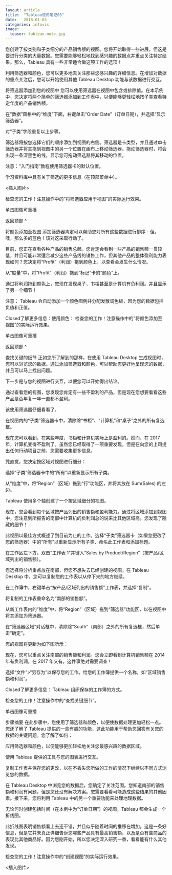 ```yaml
---
layout: article
title:  "Tableau使用笔记03"
date:   2018-01-03 
categories: infovis
image:
  teaser: tableau-note.jpg
---
```


您创建了按类别和子类细分的产品销售额的视图。您将开始取得一些进展，但这是要进行分类的大量数据。您需要能够轻松地找到感兴趣的数据点并重点关注特定结果。那么，Tableau 具有一些非常适合做这项工作的选项！

利用筛选器和颜色，您可以更多地去关注那些您感兴趣的详细信息。在增加对数据的重点关注后，您可以开始使用其他 Tableau Desktop 功能与该数据进行交互。

将筛选器添加到您的视图中
您可以使用筛选器在视图中包含或排除值。在本示例中，您决定将两个简单的筛选器添加到工作表中，以便能够更轻松地按子类查看特定年度的产品销售额。

在“数据”窗格中的“维度”下面，右键单击“Order Date”（订单日期），并选择“显示筛选器”。

对“子类”字段重复以上步骤。

筛选器将按您选择它们的顺序添加到视图的右侧。筛选器是卡类型，并且通过单击筛选器并将其拖到视图中的另一个位置在画布上移动筛选器。拖动筛选器时，将会出现一条深黑色的线，显示您可拖动筛选器将其移动的位置。

注意：“入门指南”教程使用筛选器卡的默认位置。

学习资料库中具有关于筛选的更多信息（在顶部菜单中）。

<插入图片>

检查您的工作！注意操作中的“将筛选器应用于视图”的实际运行效果。

单击图像可重播 


返回顶部 ^

将颜色添加至视图
添加筛选器肯定可以帮助您对所有这些数据进行排序 - 但，哇，那么多的蓝色！该对这采取行动了。

目前，您正在查看各种产品的销售总额。您肯定会看到一些产品的销售额一贯较低，并且可能非常适合减少这些产品线的销售工作，但其他产品的整体盈利能力表现如何？您决定将“Profit”（利润）拖到颜色上，以查看会发生什么情况。

从“度量”中，将“Profit”（利润）拖到“标记”卡的“颜色”上。

通过将利润拖到颜色上，您现在发现桌子、书柜甚至是计算机有负利润。并且显示了另一个细节！



注意： Tableau 会自动添加一个颜色图例并分配发散调色板，因为您的数据包括负值和正值。

Closed了解更多信息：使用颜色：
检查您的工作！注意操作中的“将颜色添加至视图”的实际运行效果。

单击图像可重播 


返回顶部 ^

查找关键的细节
正如您所了解到的那样，在使用 Tableau Desktop 生成视图时，您可以浏览您的数据。通过添加筛选器和颜色，可以帮助您更好地呈现您的数据，并且可以马上找出问题。

下一步是与您的视图进行交互，以便您可以开始得出结论。

通过查看您的视图，您发现您肯定有一些不盈利的产品，但是现在您想要看看这些产品是否年复一年一直都不盈利。

该使用筛选器仔细看看了。

在视图内的“子类”筛选器卡中，清除除“书柜”、“计算机”和“桌子”之外的所有复选框。



现在您可以看到，在某些年度，书柜和计算机实际上是盈利的。然而，在 2017 年，计算机变得不盈利了。虽然您已经取得了一项重要发现，但是在向您的上司提出任何行动项目之前，您需要收集更多信息。

凭直觉，您决定按区域对视图进行细分：

选择“子类”筛选器卡中的“所有”以重新显示所有子类。

从“维度”中，将“Region”（区域）拖到“行”功能区，并将其放在 Sum(Sales) 的左边。

Tableau 使用多个轴创建了一个按区域细分的视图。



现在，您会看到每个区域按产品列出的销售额和盈利能力。通过将区域添加到视图中，您注意到所报告的南部中计算机的负利润总的说来比其他区域高。您发现了隐藏的细节！



此视图以最佳方式概述了到目前为止的工作。选择“子类”筛选器卡（如果您更改了您的筛选器）中的“所有”以重新显示所有子类、命名此工作表和添加标题。

在工作区左下方，双击“工作表 1”并键入“Sales by Product/Region”（按产品/区域列出的销售额）。

您选择将分析重点放在南部，但您不想失去已经创建的视图。在 Tableau Desktop 中，您可以复制您的工作表以从停下来的地方继续。

在工作簿中，右键单击“按产品/区域列出的销售额”工作表，并选择“复制”。



将复制的工作表重命名为“南部的销售额”。

从新工作表内的“维度”中，将“Region”（区域）拖到“筛选器”功能区，以在视图中将其添加为筛选器。

在“筛选器区域”对话框中，清除除“South”（南部）之外的所有复选框，然后单击“确定”。

您的视图将更新为如下图所示：



现在，您可以重点关注南部的销售额和利润。您会立即看到计算机销售额在 2014 年有负利润，在 2017 年又有。这件事绝对需要调查！

选择“文件”>“另存为”以保存您的工作。给您的工作簿提供一个名称，如“区域销售额和利润”。

Closed了解更多信息： Tableau 组织保存的工作簿的方式。
 

检查您的工作！注意操作中的“查找关键细节”。

单击图像可重播 



步骤摘要
在此步骤中，您使用了筛选器和颜色，以便使数据处理更加轻松一点。您还了解了 Tableau 提供的一些有趣的功能，这此功能用于帮助您回答有关您的数据的关键问题。您了解了如何：

应用筛选器和颜色，以便能够更加轻松地关注您最感兴趣的数据区域。

使用 Tableau 提供的工具与您的图表进行交互。

复制工作表并保存您的更改，以在不丢失您所做的工作的情况下继续以不同方式浏览您的数据。

在 Tableau Desktop 中浏览您的数据后，您确定了关注范围。您知道南部的销售额和利润有问题，但是您还没有解决方案。您需要看看可能造成这些结果的其他因素。接下来，您将利用 Tableau 中的另一个重要功能来处理地理数据。

无论何时创建包括时间（在本例中为“订单日期”）的视图，Tableau 都会生成一个折线图。

此折线图表明销售额看上去还不错，并且似乎随着时间的推移在增加。这是一条好信息，但是它并未真正详细告诉您哪些产品具有最高销售额，以及是否有些商品的表现比其他商品好。因为您刚开始，所以您决定深入研究一番，看看能有什么其他发现。


检查您的工作！注意操作中的“创建视图”的实际运行效果。

<插入图片>